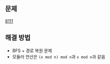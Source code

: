 ## 문제

[8111](https://www.acmicpc.net/problem/8111)

## 해결 방법

- BFS + 경로 복원 문제
- 모듈러 연산은 `(x mod n) mod n`과 `x mod n`과 같음

